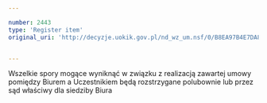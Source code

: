 ```yaml
---

number: 2443
type: 'Register item'
original_uri: 'http://decyzje.uokik.gov.pl/nd_wz_um.nsf/0/B8EA97B4E7DA83B2C12578D200350F61?OpenDocument'


---
```


Wszelkie spory mogące wyniknąć w związku z realizacją zawartej umowy pomiędzy Biurem a Uczestnikiem będą rozstrzygane polubownie lub przez sąd właściwy dla siedziby Biura
